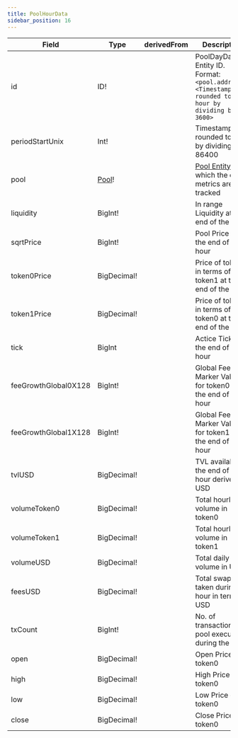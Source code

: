 ```yaml
---
title: PoolHourData
sidebar_position: 16
---
```


|Field|Type|derivedFrom|Description|
|-|-|-|-|
|id | ID! | | PoolDayData Entity ID. Format: `<pool.address>-<Timestamp rounded to the hour by dividing by 3600>` |
|periodStartUnix | Int! | | Timestamp rounded to hour by dividing by 86400 |
|pool | [Pool](./pool)! | | [Pool Entity](./pool) for which the daily metrics are tracked |
|liquidity | BigInt! | | In range Liquidity at the end of the hour |
|sqrtPrice | BigInt! | | Pool Price at the end of the hour |
|token0Price | BigDecimal! | | Price of token0 in terms of token1 at the end of the hour |
|token1Price | BigDecimal! | | Price of token1 in terms of token0 at the end of the hour |
|tick | BigInt | | Actice Tick at the end of the hour |
|feeGrowthGlobal0X128 | BigInt! | | Global Fee Marker Value for token0 at the end of the hour |
|feeGrowthGlobal1X128 | BigInt! | | Global Fee Marker Value for token1 at the end of the hour |
|tvlUSD | BigDecimal! | | TVL available at the end of the hour derived in USD |
|volumeToken0 | BigDecimal! | | Total hourly volume in token0 |
|volumeToken1 | BigDecimal! | | Total hourly volume in token1 |
|volumeUSD | BigDecimal! | | Total daily volume in USD |
|feesUSD | BigDecimal! | | Total swap fee taken during the hour in terms of USD |
|txCount | BigInt! | | No. of transactions in pool executed during the hour |
|open | BigDecimal! | | Open Price of token0 |
|high | BigDecimal! | | High Price of token0 |
|low | BigDecimal! | | Low Price of token0 |
|close | BigDecimal! | | Close Price of token0 |